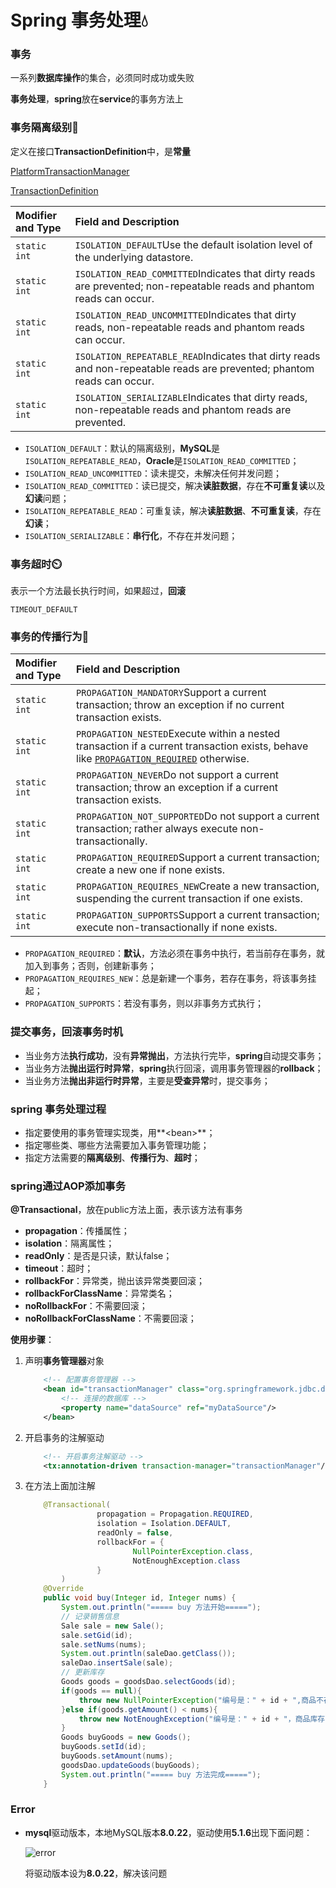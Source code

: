 # Spring 事务处理:droplet:

### 事务

一系列**数据库操作**的集合，必须同时成功或失败

**事务处理**，**spring**放在**service**的事务方法上



### 事务隔离级别:door:

定义在接口**TransactionDefinition**中，是**常量**

[PlatformTransactionManager](https://docs.spring.io/spring-framework/docs/current/javadoc-api/)

[TransactionDefinition](https://docs.spring.io/spring-framework/docs/current/javadoc-api/)

| Modifier and Type | Field and Description                                        |
| :---------------- | :----------------------------------------------------------- |
| `static int`      | `ISOLATION_DEFAULT`Use the default isolation level of the underlying datastore. |
| `static int`      | `ISOLATION_READ_COMMITTED`Indicates that dirty reads are prevented; non-repeatable reads and phantom reads can occur. |
| `static int`      | `ISOLATION_READ_UNCOMMITTED`Indicates that dirty reads, non-repeatable reads and phantom reads can occur. |
| `static int`      | `ISOLATION_REPEATABLE_READ`Indicates that dirty reads and non-repeatable reads are prevented; phantom reads can occur. |
| `static int`      | `ISOLATION_SERIALIZABLE`Indicates that dirty reads, non-repeatable reads and phantom reads are prevented. |

* `ISOLATION_DEFAULT`：默认的隔离级别，**MySQL**是`ISOLATION_REPEATABLE_READ`，**Oracle**是`ISOLATION_READ_COMMITTED`；
* `ISOLATION_READ_UNCOMMITTED`：读未提交，未解决任何并发问题；
* `ISOLATION_READ_COMMITTED`：读已提交，解决**读脏数据**，存在**不可重复读**以及**幻读**问题；
* `ISOLATION_REPEATABLE_READ`：可重复读，解决**读脏数据**、**不可重复读**，存在**幻读**；
* `ISOLATION_SERIALIZABLE`：**串行化**，不存在并发问题；



### 事务超时:timer_clock:

表示一个方法最长执行时间，如果超过，**回滚**

`TIMEOUT_DEFAULT`



### 事务的传播行为:signal_strength:

| Modifier and Type | Field and Description                                        |
| :---------------- | :----------------------------------------------------------- |
| `static int`      | `PROPAGATION_MANDATORY`Support a current transaction; throw an exception if no current transaction exists. |
| `static int`      | `PROPAGATION_NESTED`Execute within a nested transaction if a current transaction exists, behave like [`PROPAGATION_REQUIRED`](https://docs.spring.io/spring-framework/docs/current/javadoc-api/org/springframework/transaction/TransactionDefinition.html#PROPAGATION_REQUIRED) otherwise. |
| `static int`      | `PROPAGATION_NEVER`Do not support a current transaction; throw an exception if a current transaction exists. |
| `static int`      | `PROPAGATION_NOT_SUPPORTED`Do not support a current transaction; rather always execute non-transactionally. |
| `static int`      | `PROPAGATION_REQUIRED`Support a current transaction; create a new one if none exists. |
| `static int`      | `PROPAGATION_REQUIRES_NEW`Create a new transaction, suspending the current transaction if one exists. |
| `static int`      | `PROPAGATION_SUPPORTS`Support a current transaction; execute non-transactionally if none exists. |

* `PROPAGATION_REQUIRED`：**默认**，方法必须在事务中执行，若当前存在事务，就加入到事务；否则，创建新事务；
* `PROPAGATION_REQUIRES_NEW`：总是新建一个事务，若存在事务，将该事务挂起；
* `PROPAGATION_SUPPORTS`：若没有事务，则以非事务方式执行；



### 提交事务，回滚事务时机

* 当业务方法**执行成功**，没有**异常抛出**，方法执行完毕，**spring**自动提交事务；
* 当业务方法**抛出运行时异常**，**spring**执行回滚，调用事务管理器的**rollback**；
* 当业务方法**抛出非运行时异常**，主要是**受查异常**时，提交事务；



### spring 事务处理过程

* 指定要使用的事务管理实现类，用**\<bean\>**；
* 指定哪些类、哪些方法需要加入事务管理功能；
* 指定方法需要的**隔离级别**、**传播行为**、**超时**；



### spring通过AOP添加事务

**@Transactional**，放在public方法上面，表示该方法有事务

* **propagation**：传播属性；
* **isolation**：隔离属性；
* **readOnly**：是否是只读，默认false；
* **timeout**：超时；
* **rollbackFor**：异常类，抛出该异常类要回滚；
* **rollbackForClassName**：异常类名；
* **noRollbackFor**：不需要回滚；
* **noRollbackForClassName**：不需要回滚；

**使用步骤**：

1. 声明**事务管理器**对象

    ~~~xml
        <!-- 配置事务管理器 -->
        <bean id="transactionManager" class="org.springframework.jdbc.datasource.DataSourceTransactionManager">
            <!-- 连接的数据库 -->
            <property name="dataSource" ref="myDataSource"/>
        </bean>
    ~~~

2. 开启事务的注解驱动

    ~~~xml
        <!-- 开启事务注解驱动 -->
        <tx:annotation-driven transaction-manager="transactionManager"/>
    ~~~

    

3. 在方法上面加注解

    ~~~java
        @Transactional(
                    propagation = Propagation.REQUIRED,
                    isolation = Isolation.DEFAULT,
                    readOnly = false,
                    rollbackFor = {
                            NullPointerException.class,
                            NotEnoughException.class
                    }
            )
        @Override
        public void buy(Integer id, Integer nums) {
            System.out.println("===== buy 方法开始=====");
            // 记录销售信息
            Sale sale = new Sale();
            sale.setGid(id);
            sale.setNums(nums);
            System.out.println(saleDao.getClass());
            saleDao.insertSale(sale);
            // 更新库存
            Goods goods = goodsDao.selectGoods(id);
            if(goods == null){
                throw new NullPointerException("编号是：" + id + ",商品不存在");
            }else if(goods.getAmount() < nums){
                throw new NotEnoughException("编号是：" + id + "，商品库存不足");
            }
            Goods buyGoods = new Goods();
            buyGoods.setId(id);
            buyGoods.setAmount(nums);
            goodsDao.updateGoods(buyGoods);
            System.out.println("===== buy 方法完成=====");
        }
    ~~~

    

    

### Error

* **mysql**驱动版本，本地MySQL版本**8.0.22**，驱动使用**5.1.6**出现下面问题：

    ![error](/.md/p1.png)

    将驱动版本设为**8.0.22**，解决该问题

    